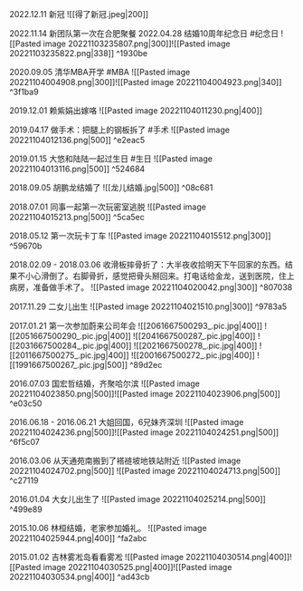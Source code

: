 2022.12.11 新冠
![[得了新冠.jpeg|200]]

2022.11.14 新团队第一次在合肥聚餐
2022.04.28 结婚10周年纪念日 #纪念日
![[Pasted image 20221103235807.png|300]]![[Pasted image 20221103235822.png|338]] ^1930be

2020.09.05 清华MBA开学 #MBA
![[Pasted image 20221104004908.png|300]]![[Pasted image 20221104004923.png|340]] ^3f1ba9

2019.12.01 赖紫娟出嫁咯
![[Pasted image 20221104011230.png|400]]

2019.04.17 做手术：把腿上的钢板拆了 #手术 
![[Pasted image 20221104012136.png|500]] ^e2eac5

2019.01.15 大悠和陆陆一起过生日 #生日 
![[Pasted image 20221104013116.png|500]] ^524684

2018.09.05 胡鹏龙结婚了 ![[龙儿结婚.jpg|500]] ^08c681

2018.07.01 同事一起第一次玩密室逃脱 
![[Pasted image 20221104015213.png|500]] ^5ca5ec

2018.05.12 第一次玩卡丁车
![[Pasted image 20221104015512.png|300]] ^59670b

2018.02.09 - 2018.03.06 收滑板摔骨折了：大半夜收拾明天下午回家的东西。结果不小心滑倒了。右脚骨折，感觉把骨头掰回来。打电话给金龙，送到医院，住上病房，准备做手术了。
![[Pasted image 20221104020042.png|300]] ^807038

2017.11.29 二女儿出生
![[Pasted image 20221104021510.png|300]] ^9783a5

2017.01.21 第一次参加蔚来公司年会
![[2061667500293_.pic.jpg|400]]
![[2051667500290_.pic.jpg|400]]
![[2041667500287_.pic.jpg|400]]
![[2031667500284_.pic.jpg|400]]
![[2021667500278_.pic.jpg|400]]
![[2011667500275_.pic.jpg|400]]
![[2001667500272_.pic.jpg|400]]
![[1991667500267_.pic.jpg|500]] ^89d2ec

2016.07.03 国宏哲结婚，齐聚哈尔滨
![[Pasted image 20221104023850.png|500]]![[Pasted image 20221104023906.png|500]] ^e03c50

2016.06.18 - 2016.06.21 大姐回国，6兄妹齐深圳
![[Pasted image 20221104024236.png|500]]![[Pasted image 20221104024251.png|500]] ^6f5c07

2016.03.06 从天通苑南搬到了褡裢坡地铁站附近
![[Pasted image 20221104024702.png|500]]
![[Pasted image 20221104024713.png|500]] ^c27119

2016.01.04 大女儿出生了 
![[Pasted image 20221104025214.png|500]] ^499e89

2015.10.06 林桓结婚，老家参加婚礼。
![[Pasted image 20221104025944.png|400]] ^fa2abc

2015.01.02 吉林雾凇岛看看雾凇
![[Pasted image 20221104030514.png|400]]![[Pasted image 20221104030525.png|400]]![[Pasted image 20221104030534.png|400]] ^ad43cb